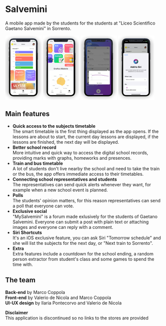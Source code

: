 

# Salvemini
A mobile app made by the students for the students at "Liceo Scientifico Gaetano Salvemini" in Sorrento.

<img src="https://github.com/Murkrow02/Salvemini/blob/master/ScreenshotStore/x/1.png" width="23%"></img> <img src="https://github.com/Murkrow02/Salvemini/blob/master/ScreenshotStore/x/2.png " width="23%"></img> <img src="https://github.com/Murkrow02/Salvemini/blob/master/ScreenshotStore/x/3.png" width="23%"></img> <img src="https://github.com/Murkrow02/Salvemini/blob/master/ScreenshotStore/x/5.png" width="23%"></img> 

## Main features

 - **Quick access to the subjects timetable**\
The smart timetable is the first thing displayed as the app opens. If the lessons are about to start, the current day lessons are displayed, if the lessons are finished, the next day will be displayed. 
 - **Better school record**\
More intuitive and quick way to access the digital school records, providing marks with graphs, homeworks and presences.
 - **Train and bus timetable**\
A lot of students don't live nearby the school and need to take the train or the bus, the app offers immediate access to their timetables.
 - **Connecting school representatives and students**\
The representatives can send quick alerts whenever they want, for example when a new school event is planned.
 - **Polls**\
The students' opinion matters, for this reason representatives can send a poll that everyone can vote.
 - **Exclusive social**\
"MySalvemini" is a forum made exlusively for the students of Gaetano Salvemini. Everyone can submit a post with plain text or attaching images and everyone can reply with a comment.
 - **Siri Shortcuts**\
It's an iOS exclusive feature, you can ask Siri "Tomorrow schedule" and she will list the subjects for the next day, or "Next train to Sorrento".
 - **Extra**\
Extra features include a countdown for the school ending, a random person extractor from student's class and some games to spend the time with.

## The team
**Back-end** by Marco Coppola\
**Front-end** by Valerio de Nicola and Marco Coppola\
**UI-UX design** by Ilaria Pontecorvo and Valerio de Nicola

**Disclaimer**\
This application is discontinued so no links to the stores are provided
